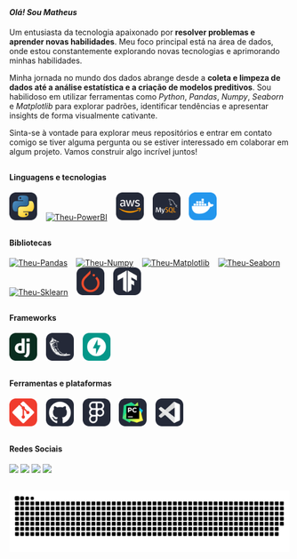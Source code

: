 ##

#### *Olá! Sou Matheus*

Um entusiasta da tecnologia apaixonado por **resolver problemas e aprender novas habilidades**. Meu foco principal está na área de dados, onde estou constantemente explorando novas tecnologias e aprimorando minhas habilidades.

Minha jornada no mundo dos dados abrange desde a **coleta e limpeza de dados até a análise estatística e a criação de modelos preditivos**. Sou habilidoso em utilizar ferramentas como *Python*, *Pandas*, *Numpy*, *Seaborn* e *Matplotlib* para explorar padrões, identificar tendências e apresentar insights de forma visualmente cativante.

Sinta-se à vontade para explorar meus repositórios e entrar em contato comigo se tiver alguma pergunta ou se estiver interessado em colaborar em algum projeto. Vamos construir algo incrível juntos!

##

#### Linguagens e tecnologias
<div align="left">
  <a href="https://www.python.org/"><img alt="Theu-Python" height="50" width="50" src="https://raw.githubusercontent.com/tandpfun/skill-icons/65dea6c4eaca7da319e552c09f4cf5a9a8dab2c8/icons/Python-Dark.svg"></a>&nbsp;&nbsp;&nbsp;
  <a href="https://www.microsoft.com/pt-br/power-platform/products/power-bi"><img alt="Theu-PowerBI" height="50" width="50" src="https://svgshare.com/i/17hJ.svg"></a>&nbsp;&nbsp;&nbsp;
  <a href="https://aws.amazon.com/"><img alt="Theu-AWS" height="50" width="50" src="https://raw.githubusercontent.com/tandpfun/skill-icons/main/icons/AWS-Dark.svg"></a>&nbsp;&nbsp;&nbsp;
  <a href="https://www.mysql.com/"><img alt="Theu-MySQL" height="50" width="50" src="https://raw.githubusercontent.com/tandpfun/skill-icons/main/icons/MySQL-Dark.svg"></a>&nbsp;&nbsp;&nbsp;
  <a href="https://www.docker.com/"><img alt="Theu-Docker" height="50" width="50" src="https://raw.githubusercontent.com/tandpfun/skill-icons/main/icons/Docker.svg"></a>&nbsp;&nbsp;&nbsp;
</div>

##

#### Bibliotecas
<div align="left">
  <a href="https://pandas.pydata.org/"><img alt="Theu-Pandas" height="50" width="50" src="https://svgshare.com/i/17hn.svg"></a>&nbsp;&nbsp;&nbsp;
  <a href="https://numpy.org/"><img alt="Theu-Numpy" height="50" width="50" src="https://svgshare.com/i/17iG.svg"></a>&nbsp;&nbsp;&nbsp;
  <a href="https://matplotlib.org/"><img alt="Theu-Matplotlib" height="50" width="50" src="https://svgshare.com/i/17i8.svg"></a>&nbsp;&nbsp;&nbsp;
  <a href="https://seaborn.pydata.org/"><img alt="Theu-Seaborn" height="50" width="50" src="https://svgshare.com/i/17gi.svg"></a>&nbsp;&nbsp;&nbsp;
  <a href="https://scikit-learn.org/"><img alt="Theu-Sklearn" height="50" width="50" src="https://raw.githubusercontent.com/tandpfun/skill-icons/main/icons/ScikitLearn-Dark.svg"></a>&nbsp;&nbsp;&nbsp;
  <a href="https://pytorch.org/"><img alt="Theu-Pytorch" height="50" width="50" src="https://raw.githubusercontent.com/tandpfun/skill-icons/main/icons/PyTorch-Dark.svg"></a>&nbsp;&nbsp;&nbsp;
  <a href="https://www.tensorflow.org/"><img alt="Theu-Tensorflow" height="50" width="50" src="https://raw.githubusercontent.com/tandpfun/skill-icons/main/icons/TensorFlow-Dark.svg"></a>&nbsp;&nbsp;&nbsp;
</div>

##

#### Frameworks
<div align="left">
  <a href="https://www.djangoproject.com"><img alt="Theu-Django" height="50" width="50" src="https://raw.githubusercontent.com/tandpfun/skill-icons/main/icons/Django.svg"></a>&nbsp;&nbsp;&nbsp;
  <a href="https://flask.palletsprojects.com/en/3.0.x/"><img alt="Theu-Flask" height="50" width="50" src="https://raw.githubusercontent.com/tandpfun/skill-icons/main/icons/Flask-Dark.svg"></a>&nbsp;&nbsp;&nbsp;
  <a href="https://fastapi.tiangolo.com"><img alt="Theu-Fastapi" height="50" width="50" src="https://raw.githubusercontent.com/tandpfun/skill-icons/main/icons/FastAPI.svg"></a>&nbsp;&nbsp;&nbsp;
</div>

##

#### Ferramentas e plataformas
<div align="left">
  <a href="https://git-scm.com"><img alt="Theu-Git" height="50" width="50" src="https://raw.githubusercontent.com/tandpfun/skill-icons/main/icons/Git.svg"></a>&nbsp;&nbsp;&nbsp;
  <a href="https://github.com/TheuSouza"><img alt="Theu-Github" height="50" width="50" src="https://raw.githubusercontent.com/tandpfun/skill-icons/main/icons/Github-Dark.svg"></a>&nbsp;&nbsp;&nbsp;
  <a href="https://www.figma.com"><img alt="Theu-Figma" height="50" width="50" src="https://raw.githubusercontent.com/tandpfun/skill-icons/main/icons/Figma-Dark.svg"></a>&nbsp;&nbsp;&nbsp;
  <a href="https://www.jetbrains.com/pt-br/pycharm/"><img alt="Theu-Pycharm" height="50" width="50" src="https://raw.githubusercontent.com/tandpfun/skill-icons/main/icons/PyCharm-Dark.svg"></a>&nbsp;&nbsp;&nbsp;
  <a href="https://code.visualstudio.com"><img alt="Theu-VScode" height="50" width="50" src="https://raw.githubusercontent.com/tandpfun/skill-icons/main/icons/VSCode-Dark.svg"></a>&nbsp;&nbsp;&nbsp;
</div>

##


#### Redes Sociais

<div align="left">
  <a href="https://www.linkedin.com/in/theusouza" target="_blank"><img src="https://img.shields.io/badge/-LinkedIn-%230077B5?style=for-the-badge&logo=linkedin&logoColor=white" target="_blank"></a>
  <a href="https://instagram.com/br.theu" target="_blank"><img src="https://img.shields.io/badge/-Instagram-%23E4405F?style=for-the-badge&logo=instagram&logoColor=white" target="_blank"></a>
  <a href="https://wa.me/5511941006505" target="_blank"><img src="https://img.shields.io/badge/WhatsApp-25D366?style=for-the-badge&logo=whatsapp&logoColor=white" target="_blank"></a>
  <a href="mailto:iam.mths.s@gmail.com"><img src="https://img.shields.io/badge/Gmail-333333?style=for-the-badge&logo=gmail&logoColor=red" target="_blank"></a>
</div>

##

<p align="center">
  <picture>
    <source media="(prefers-color-scheme: dark)" srcset="https://raw.githubusercontent.com/mari4souza/mari4souza/output/github-contribution-grid-snake-dark.svg">
    <source media="(prefers-color-scheme: light)" srcset="https://raw.githubusercontent.com/mari4souza/mari4souza/output/github-contribution-grid-snake.svg">
    <img alt="github contribution grid snake animation" src="https://raw.githubusercontent.com/mari4souza/mari4souza/output/github-contribution-grid-snake.svg">
  </picture>
</p>
